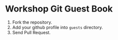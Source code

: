 # Workshop Git Guest Book

1. Fork the repository.
2. Add your github profile into `guests` directory.
3. Send Pull Request. 
